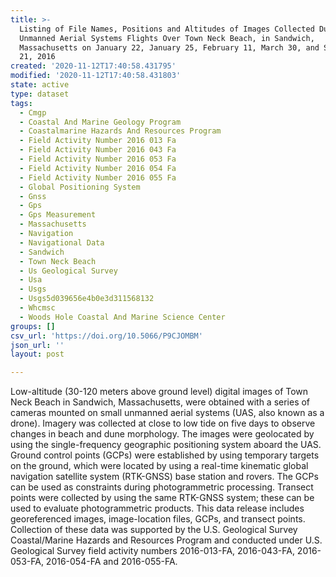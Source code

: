 ```yaml
---
title: >-
  Listing of File Names, Positions and Altitudes of Images Collected During
  Unmanned Aerial Systems Flights Over Town Neck Beach, in Sandwich,
  Massachusetts on January 22, January 25, February 11, March 30, and September
  21, 2016
created: '2020-11-12T17:40:58.431795'
modified: '2020-11-12T17:40:58.431803'
state: active
type: dataset
tags:
  - Cmgp
  - Coastal And Marine Geology Program
  - Coastalmarine Hazards And Resources Program
  - Field Activity Number 2016 013 Fa
  - Field Activity Number 2016 043 Fa
  - Field Activity Number 2016 053 Fa
  - Field Activity Number 2016 054 Fa
  - Field Activity Number 2016 055 Fa
  - Global Positioning System
  - Gnss
  - Gps
  - Gps Measurement
  - Massachusetts
  - Navigation
  - Navigational Data
  - Sandwich
  - Town Neck Beach
  - Us Geological Survey
  - Usa
  - Usgs
  - Usgs5d039656e4b0e3d311568132
  - Whcmsc
  - Woods Hole Coastal And Marine Science Center
groups: []
csv_url: 'https://doi.org/10.5066/P9CJOMBM'
json_url: ''
layout: post

---
```

Low-altitude (30-120 meters above ground level) digital images of Town Neck Beach in Sandwich, Massachusetts, were obtained with a series of cameras mounted on small unmanned aerial systems (UAS, also known as a drone). Imagery was collected at close to low tide on five days to observe changes in beach and dune morphology. The images were geolocated by using the single-frequency geographic positioning system aboard the UAS. Ground control points (GCPs) were established by using temporary targets on the ground, which were located by using a real-time kinematic global navigation satellite system (RTK-GNSS) base station and rovers. The GCPs can be used as constraints during photogrammetric processing. Transect points were collected by using the same RTK-GNSS system; these can be used to evaluate photogrammetric products. This data release includes georeferenced images, image-location files, GCPs, and transect points. Collection of these data was supported by the U.S. Geological Survey Coastal/Marine Hazards and Resources Program and conducted under U.S. Geological Survey field activity numbers 2016-013-FA, 2016-043-FA, 2016-053-FA, 2016-054-FA and 2016-055-FA.
